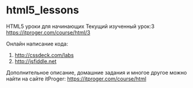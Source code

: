 # html5_lessons
HTML5 уроки для начинающих
Текущий изученный урок:3 
https://itproger.com/course/html/3

Онлайн написание кода: 
1) http://cssdeck.com/labs
2) http://jsfiddle.net

Дополнительное описание, домашние задания и многое другое можно найти на сайте itProger: https://itproger.com/course/html